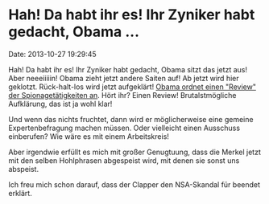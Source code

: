 Hah! Da habt ihr es! Ihr Zyniker habt gedacht, Obama \...
=========================================================

Date: 2013-10-27 19:29:45

Hah! Da habt ihr es! Ihr Zyniker habt gedacht, Obama sitzt das jetzt
aus! Aber neeeiiiiin! Obama zieht jetzt andere Saiten auf! Ab jetzt wird
hier geklotzt. Rück-halt-los wird jetzt aufgeklärt! [Obama ordnet einen
\"Review\" der Spionagetätigkeiten
an](http://www.cbsnews.com/8301-33816_162-57609443/president-obama-orders-review-of-u.s-spying-as-world-leaders-push-for-new-limits-on-surveillance/).
Hört ihr? Einen Review! Brutalstmögliche Aufklärung, das ist ja wohl
klar!

Und wenn das nichts fruchtet, dann wird er möglicherweise eine gemeine
Expertenbefragung machen müssen. Oder vielleicht einen Ausschuss
einberufen? Wie wäre es mit einem Arbeitskreis!

Aber irgendwie erfüllt es mich mit großer Genugtuung, dass die Merkel
jetzt mit den selben Hohlphrasen abgespeist wird, mit denen sie sonst
uns abspeist.

Ich freu mich schon darauf, dass der Clapper den NSA-Skandal für beendet
erklärt.
